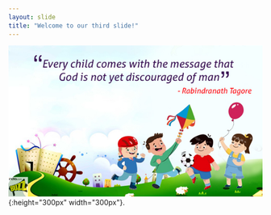 ```yaml
---
layout: slide
title: "Welcome to our third slide!"
---
```

![too](./images/001_children.jpg 'how does it come'){:height="300px" width="300px"}.

